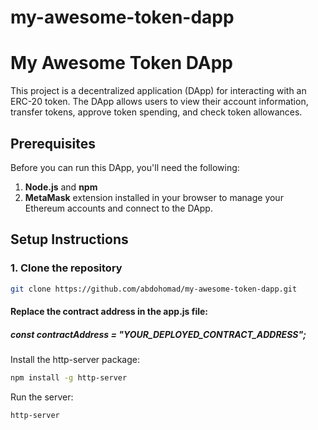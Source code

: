# my-awesome-token-dapp

# My Awesome Token DApp

This project is a decentralized application (DApp) for interacting with an ERC-20 token. 
The DApp allows users to view their account information, transfer tokens, approve token spending, and check token allowances.

## Prerequisites

Before you can run this DApp, you'll need the following:

1. **Node.js** and **npm**
2. **MetaMask** extension installed in your browser to manage your Ethereum accounts and connect to the DApp.

## Setup Instructions

### 1. Clone the repository

```bash
git clone https://github.com/abdohomad/my-awesome-token-dapp.git
```
#### Replace the contract address in the app.js file:
##### const contractAddress = "YOUR_DEPLOYED_CONTRACT_ADDRESS";

Install the http-server package:

```bash
npm install -g http-server
```
Run the server:

```bash
http-server
```
